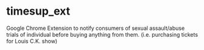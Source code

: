 # timesup_ext
Google Chrome Extension to notify consumers of sexual assault/abuse trials of individual before buying anything from them. (i.e. purchasing tickets for Louis C.K. show)
